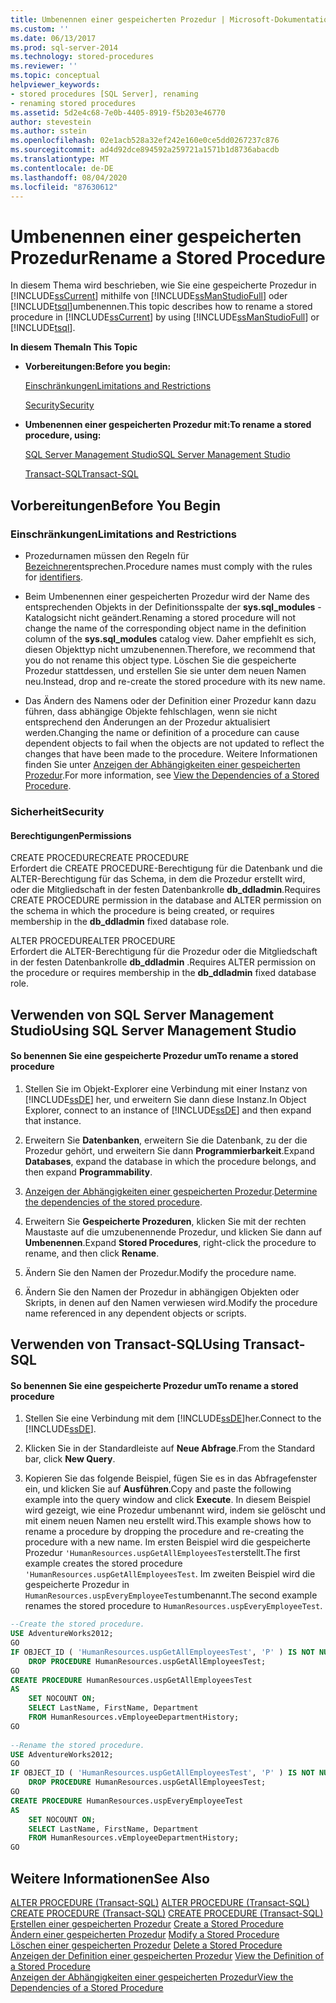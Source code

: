 ```yaml
---
title: Umbenennen einer gespeicherten Prozedur | Microsoft-Dokumentation
ms.custom: ''
ms.date: 06/13/2017
ms.prod: sql-server-2014
ms.technology: stored-procedures
ms.reviewer: ''
ms.topic: conceptual
helpviewer_keywords:
- stored procedures [SQL Server], renaming
- renaming stored procedures
ms.assetid: 5d2e4c68-7e0b-4405-8919-f5b203e46770
author: stevestein
ms.author: sstein
ms.openlocfilehash: 02e1acb528a32ef242e160e0ce5dd0267237c876
ms.sourcegitcommit: ad4d92dce894592a259721a1571b1d8736abacdb
ms.translationtype: MT
ms.contentlocale: de-DE
ms.lasthandoff: 08/04/2020
ms.locfileid: "87630612"
---
```

# <a name="rename-a-stored-procedure"></a><span data-ttu-id="271c7-102">Umbenennen einer gespeicherten Prozedur</span><span class="sxs-lookup"><span data-stu-id="271c7-102">Rename a Stored Procedure</span></span>
  <span data-ttu-id="271c7-103">In diesem Thema wird beschrieben, wie Sie eine gespeicherte Prozedur in [!INCLUDE[ssCurrent](../../includes/sscurrent-md.md)] mithilfe von [!INCLUDE[ssManStudioFull](../../includes/ssmanstudiofull-md.md)] oder [!INCLUDE[tsql](../../includes/tsql-md.md)]umbenennen.</span><span class="sxs-lookup"><span data-stu-id="271c7-103">This topic describes how to rename a stored procedure in [!INCLUDE[ssCurrent](../../includes/sscurrent-md.md)] by using [!INCLUDE[ssManStudioFull](../../includes/ssmanstudiofull-md.md)] or [!INCLUDE[tsql](../../includes/tsql-md.md)].</span></span>  
  
 <span data-ttu-id="271c7-104">**In diesem Thema**</span><span class="sxs-lookup"><span data-stu-id="271c7-104">**In This Topic**</span></span>  
  
-   <span data-ttu-id="271c7-105">**Vorbereitungen:**</span><span class="sxs-lookup"><span data-stu-id="271c7-105">**Before you begin:**</span></span>  
  
     [<span data-ttu-id="271c7-106">Einschränkungen</span><span class="sxs-lookup"><span data-stu-id="271c7-106">Limitations and Restrictions</span></span>](#Restrictions)  
  
     [<span data-ttu-id="271c7-107">Security</span><span class="sxs-lookup"><span data-stu-id="271c7-107">Security</span></span>](#Security)  
  
-   <span data-ttu-id="271c7-108">**Umbenennen einer gespeicherten Prozedur mit:**</span><span class="sxs-lookup"><span data-stu-id="271c7-108">**To rename a stored procedure, using:**</span></span>  
  
     [<span data-ttu-id="271c7-109">SQL Server Management Studio</span><span class="sxs-lookup"><span data-stu-id="271c7-109">SQL Server Management Studio</span></span>](#SSMSProcedure)  
  
     [<span data-ttu-id="271c7-110">Transact-SQL</span><span class="sxs-lookup"><span data-stu-id="271c7-110">Transact-SQL</span></span>](#TsqlProcedure)  
  
##  <a name="before-you-begin"></a><a name="BeforeYouBegin"></a> <span data-ttu-id="271c7-111">Vorbereitungen</span><span class="sxs-lookup"><span data-stu-id="271c7-111">Before You Begin</span></span>  
  
###  <a name="limitations-and-restrictions"></a><a name="Restrictions"></a> <span data-ttu-id="271c7-112">Einschränkungen</span><span class="sxs-lookup"><span data-stu-id="271c7-112">Limitations and Restrictions</span></span>  
  
-   <span data-ttu-id="271c7-113">Prozedurnamen müssen den Regeln für [Bezeichner](../databases/database-identifiers.md)entsprechen.</span><span class="sxs-lookup"><span data-stu-id="271c7-113">Procedure names must comply with the rules for [identifiers](../databases/database-identifiers.md).</span></span>  
  
-   <span data-ttu-id="271c7-114">Beim Umbenennen einer gespeicherten Prozedur wird der Name des entsprechenden Objekts in der Definitionsspalte der **sys.sql_modules** -Katalogsicht nicht geändert.</span><span class="sxs-lookup"><span data-stu-id="271c7-114">Renaming a stored procedure will not change the name of the corresponding object name in the definition column of the **sys.sql_modules** catalog view.</span></span> <span data-ttu-id="271c7-115">Daher empfiehlt es sich, diesen Objekttyp nicht umzubenennen.</span><span class="sxs-lookup"><span data-stu-id="271c7-115">Therefore, we recommend that you do not rename this object type.</span></span> <span data-ttu-id="271c7-116">Löschen Sie die gespeicherte Prozedur stattdessen, und erstellen Sie sie unter dem neuen Namen neu.</span><span class="sxs-lookup"><span data-stu-id="271c7-116">Instead, drop and re-create the stored procedure with its new name.</span></span>  
  
-   <span data-ttu-id="271c7-117">Das Ändern des Namens oder der Definition einer Prozedur kann dazu führen, dass abhängige Objekte fehlschlagen, wenn sie nicht entsprechend den Änderungen an der Prozedur aktualisiert werden.</span><span class="sxs-lookup"><span data-stu-id="271c7-117">Changing the name or definition of a procedure can cause dependent objects to fail when the objects are not updated to reflect the changes that have been made to the procedure.</span></span> <span data-ttu-id="271c7-118">Weitere Informationen finden Sie unter [Anzeigen der Abhängigkeiten einer gespeicherten Prozedur](view-the-dependencies-of-a-stored-procedure.md).</span><span class="sxs-lookup"><span data-stu-id="271c7-118">For more information, see [View the Dependencies of a Stored Procedure](view-the-dependencies-of-a-stored-procedure.md).</span></span>  
  
###  <a name="security"></a><a name="Security"></a> <span data-ttu-id="271c7-119">Sicherheit</span><span class="sxs-lookup"><span data-stu-id="271c7-119">Security</span></span>  
  
####  <a name="permissions"></a><a name="Permissions"></a> <span data-ttu-id="271c7-120">Berechtigungen</span><span class="sxs-lookup"><span data-stu-id="271c7-120">Permissions</span></span>  
 <span data-ttu-id="271c7-121">CREATE PROCEDURE</span><span class="sxs-lookup"><span data-stu-id="271c7-121">CREATE PROCEDURE</span></span>  
 <span data-ttu-id="271c7-122">Erfordert die CREATE PROCEDURE-Berechtigung für die Datenbank und die ALTER-Berechtigung für das Schema, in dem die Prozedur erstellt wird, oder die Mitgliedschaft in der festen Datenbankrolle **db_ddladmin**.</span><span class="sxs-lookup"><span data-stu-id="271c7-122">Requires CREATE PROCEDURE permission in the database and ALTER permission on the schema in which the procedure is being created, or requires membership in the **db_ddladmin** fixed database role.</span></span>  
  
 <span data-ttu-id="271c7-123">ALTER PROCEDURE</span><span class="sxs-lookup"><span data-stu-id="271c7-123">ALTER PROCEDURE</span></span>  
 <span data-ttu-id="271c7-124">Erfordert die ALTER-Berechtigung für die Prozedur oder die Mitgliedschaft in der festen Datenbankrolle **db_ddladmin** .</span><span class="sxs-lookup"><span data-stu-id="271c7-124">Requires ALTER permission on the procedure or requires membership in the **db_ddladmin** fixed database role.</span></span>  
  
##  <a name="using-sql-server-management-studio"></a><a name="SSMSProcedure"></a> <span data-ttu-id="271c7-125">Verwenden von SQL Server Management Studio</span><span class="sxs-lookup"><span data-stu-id="271c7-125">Using SQL Server Management Studio</span></span>  
  
#### <a name="to-rename-a-stored-procedure"></a><span data-ttu-id="271c7-126">So benennen Sie eine gespeicherte Prozedur um</span><span class="sxs-lookup"><span data-stu-id="271c7-126">To rename a stored procedure</span></span>  
  
1.  <span data-ttu-id="271c7-127">Stellen Sie im Objekt-Explorer eine Verbindung mit einer Instanz von [!INCLUDE[ssDE](../../includes/ssde-md.md)] her, und erweitern Sie dann diese Instanz.</span><span class="sxs-lookup"><span data-stu-id="271c7-127">In Object Explorer, connect to an instance of [!INCLUDE[ssDE](../../includes/ssde-md.md)] and then expand that instance.</span></span>  
  
2.  <span data-ttu-id="271c7-128">Erweitern Sie **Datenbanken**, erweitern Sie die Datenbank, zu der die Prozedur gehört, und erweitern Sie dann **Programmierbarkeit**.</span><span class="sxs-lookup"><span data-stu-id="271c7-128">Expand **Databases**, expand the database in which the procedure belongs, and then expand **Programmability**.</span></span>  
  
3.  <span data-ttu-id="271c7-129">[Anzeigen der Abhängigkeiten einer gespeicherten Prozedur](view-the-dependencies-of-a-stored-procedure.md).</span><span class="sxs-lookup"><span data-stu-id="271c7-129">[Determine the dependencies of the stored procedure](view-the-dependencies-of-a-stored-procedure.md).</span></span>  
  
4.  <span data-ttu-id="271c7-130">Erweitern Sie **Gespeicherte Prozeduren**, klicken Sie mit der rechten Maustaste auf die umzubenennende Prozedur, und klicken Sie dann auf **Umbenennen**.</span><span class="sxs-lookup"><span data-stu-id="271c7-130">Expand **Stored Procedures**, right-click the procedure to rename, and then click **Rename**.</span></span>  
  
5.  <span data-ttu-id="271c7-131">Ändern Sie den Namen der Prozedur.</span><span class="sxs-lookup"><span data-stu-id="271c7-131">Modify the procedure name.</span></span>  
  
6.  <span data-ttu-id="271c7-132">Ändern Sie den Namen der Prozedur in abhängigen Objekten oder Skripts, in denen auf den Namen verwiesen wird.</span><span class="sxs-lookup"><span data-stu-id="271c7-132">Modify the procedure name referenced in any dependent objects or scripts.</span></span>  
  
##  <a name="using-transact-sql"></a><a name="TsqlProcedure"></a> <span data-ttu-id="271c7-133">Verwenden von Transact-SQL</span><span class="sxs-lookup"><span data-stu-id="271c7-133">Using Transact-SQL</span></span>  
  
#### <a name="to-rename-a-stored-procedure"></a><span data-ttu-id="271c7-134">So benennen Sie eine gespeicherte Prozedur um</span><span class="sxs-lookup"><span data-stu-id="271c7-134">To rename a stored procedure</span></span>  
  
1.  <span data-ttu-id="271c7-135">Stellen Sie eine Verbindung mit dem [!INCLUDE[ssDE](../../includes/ssde-md.md)]her.</span><span class="sxs-lookup"><span data-stu-id="271c7-135">Connect to the [!INCLUDE[ssDE](../../includes/ssde-md.md)].</span></span>  
  
2.  <span data-ttu-id="271c7-136">Klicken Sie in der Standardleiste auf **Neue Abfrage**.</span><span class="sxs-lookup"><span data-stu-id="271c7-136">From the Standard bar, click **New Query**.</span></span>  
  
3.  <span data-ttu-id="271c7-137">Kopieren Sie das folgende Beispiel, fügen Sie es in das Abfragefenster ein, und klicken Sie auf **Ausführen**.</span><span class="sxs-lookup"><span data-stu-id="271c7-137">Copy and paste the following example into the query window and click **Execute**.</span></span> <span data-ttu-id="271c7-138">In diesem Beispiel wird gezeigt, wie eine Prozedur umbenannt wird, indem sie gelöscht und mit einem neuen Namen neu erstellt wird.</span><span class="sxs-lookup"><span data-stu-id="271c7-138">This example shows how to rename a procedure by dropping the procedure and re-creating the procedure with a new name.</span></span> <span data-ttu-id="271c7-139">Im ersten Beispiel wird die gespeicherte Prozedur `'HumanResources.uspGetAllEmployeesTest`erstellt.</span><span class="sxs-lookup"><span data-stu-id="271c7-139">The first example creates the stored procedure `'HumanResources.uspGetAllEmployeesTest`.</span></span> <span data-ttu-id="271c7-140">Im zweiten Beispiel wird die gespeicherte Prozedur in `HumanResources.uspEveryEmployeeTest`umbenannt.</span><span class="sxs-lookup"><span data-stu-id="271c7-140">The second example renames the stored procedure to `HumanResources.uspEveryEmployeeTest`.</span></span>  
  
```sql  
--Create the stored procedure.  
USE AdventureWorks2012;  
GO  
IF OBJECT_ID ( 'HumanResources.uspGetAllEmployeesTest', 'P' ) IS NOT NULL   
    DROP PROCEDURE HumanResources.uspGetAllEmployeesTest;  
GO  
CREATE PROCEDURE HumanResources.uspGetAllEmployeesTest  
AS  
    SET NOCOUNT ON;  
    SELECT LastName, FirstName, Department  
    FROM HumanResources.vEmployeeDepartmentHistory;  
GO  
  
--Rename the stored procedure.  
USE AdventureWorks2012;  
GO  
IF OBJECT_ID ( 'HumanResources.uspGetAllEmployeesTest', 'P' ) IS NOT NULL   
    DROP PROCEDURE HumanResources.uspGetAllEmployeesTest;  
GO  
CREATE PROCEDURE HumanResources.uspEveryEmployeeTest  
AS  
    SET NOCOUNT ON;  
    SELECT LastName, FirstName, Department  
    FROM HumanResources.vEmployeeDepartmentHistory;  
GO  
```  
  
## <a name="see-also"></a><span data-ttu-id="271c7-141">Weitere Informationen</span><span class="sxs-lookup"><span data-stu-id="271c7-141">See Also</span></span>  
 <span data-ttu-id="271c7-142">[ALTER PROCEDURE &#40;Transact-SQL&#41;](/sql/t-sql/statements/alter-procedure-transact-sql) </span><span class="sxs-lookup"><span data-stu-id="271c7-142">[ALTER PROCEDURE &#40;Transact-SQL&#41;](/sql/t-sql/statements/alter-procedure-transact-sql) </span></span>  
 <span data-ttu-id="271c7-143">[CREATE PROCEDURE &#40;Transact-SQL&#41;](/sql/t-sql/statements/create-procedure-transact-sql) </span><span class="sxs-lookup"><span data-stu-id="271c7-143">[CREATE PROCEDURE &#40;Transact-SQL&#41;](/sql/t-sql/statements/create-procedure-transact-sql) </span></span>  
 <span data-ttu-id="271c7-144">[Erstellen einer gespeicherten Prozedur](../stored-procedures/create-a-stored-procedure.md) </span><span class="sxs-lookup"><span data-stu-id="271c7-144">[Create a Stored Procedure](../stored-procedures/create-a-stored-procedure.md) </span></span>  
 <span data-ttu-id="271c7-145">[Ändern einer gespeicherten Prozedur](../stored-procedures/modify-a-stored-procedure.md) </span><span class="sxs-lookup"><span data-stu-id="271c7-145">[Modify a Stored Procedure](../stored-procedures/modify-a-stored-procedure.md) </span></span>  
 <span data-ttu-id="271c7-146">[Löschen einer gespeicherten Prozedur](../stored-procedures/delete-a-stored-procedure.md) </span><span class="sxs-lookup"><span data-stu-id="271c7-146">[Delete a Stored Procedure](../stored-procedures/delete-a-stored-procedure.md) </span></span>  
 <span data-ttu-id="271c7-147">[Anzeigen der Definition einer gespeicherten Prozedur](view-the-definition-of-a-stored-procedure.md) </span><span class="sxs-lookup"><span data-stu-id="271c7-147">[View the Definition of a Stored Procedure](view-the-definition-of-a-stored-procedure.md) </span></span>  
 [<span data-ttu-id="271c7-148">Anzeigen der Abhängigkeiten einer gespeicherten Prozedur</span><span class="sxs-lookup"><span data-stu-id="271c7-148">View the Dependencies of a Stored Procedure</span></span>](view-the-dependencies-of-a-stored-procedure.md)  
  
  
